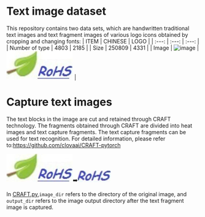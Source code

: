 # Text image dataset
This repository contains two data sets, which are handwritten traditional text images and text fragment images of various logo icons obtained by cropping and changing fonts:
| ITEM | CHINESE | LOGO |
| :---: | :---: | :---: |
| Number of type | 4803 | 2185 |
| Size | 250809 | 4331 |
| Image | ![image](https://github.com/Arthur1114414/Text_image_dataset/blob/main/%E8%B9%8A_78.png) | ![image](https://github.com/Arthur1114414/Text_image_dataset/blob/main/2N3501UB___SOT23-page1_Logo0.jpg) |

# Capture text images
The text blocks in the image are cut and retained through CRAFT technology. The fragments obtained through CRAFT are divided into heat images and text capture fragments. The text capture fragments can be used for text recognition. For detailed information, please refer to:https://github.com/clovaai/CRAFT-pytorch

![image](https://github.com/Arthur1114414/Text_image_dataset/blob/main/2N3501UB___SOT23-page1_Logo0.jpg)➡️![image](https://github.com/Arthur1114414/Text_image_dataset/blob/main/crop_1.png)

In [CRAFT.py](https://github.com/Arthur1114414/Text_image_dataset/blob/main/CRAFT.py),`image_dir` refers to the directory of the original image, and `output_dir` refers to the image output directory after the text fragment image is captured.
